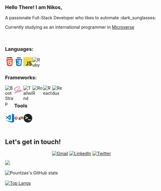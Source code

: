 <!--<img src="https://user-images.githubusercontent.com/47700024/109900732-9acc5680-7c76-11eb-9d0c-daf0d7aae5ff.png" alt="Pountzas Nikos, Full Stack Developer "> -->
 

</p>
<h3>Hello There! I am Nikos,</h3>
<p>A passionate Full-Stack Developer who likes to automate :dark_sunglasses: </p>

<p >Currently studying as an international programmer in <a href="https://www.microverse.org/" target="_blank">Microverse</a> </p>

<p align="center">
<!-- <a href="https://www.hackerrank.com/nikos7" target="_blank"><img src="https://img.shields.io/badge/HackerRank-2EC866.svg?&style=for-the-badge&logo=hackerrank&logoColor=white" alt="HackerRank"></a> -->
<br>

### Languages:
<img align="left" alt="HTML5" width="30px" src="https://raw.githubusercontent.com/github/explore/80688e429a7d4ef2fca1e82350fe8e3517d3494d/topics/html/html.png" />
<img align="left" alt="CSS3" width="30px" src="https://raw.githubusercontent.com/github/explore/80688e429a7d4ef2fca1e82350fe8e3517d3494d/topics/css/css.png" />
<img align="left" alt="JavaScript" width="30px" src="https://raw.githubusercontent.com/github/explore/80688e429a7d4ef2fca1e82350fe8e3517d3494d/topics/javascript/javascript.png" />
<img align="left" alt="Ruby" width="30px" src="https://upload.wikimedia.org/wikipedia/commons/thumb/7/73/Ruby_logo.svg/1024px-Ruby_logo.svg.png" />
<br><br>

### Frameworks:
<!--  - styling -->
<img align="left" alt="BootStrap" width="30px" src="https://raw.githubusercontent.com/jmnote/z-icons/master/svg/bootstrap.svg" />
<img align="left" alt="Sass" width="30px" src="https://raw.githubusercontent.com/github/explore/80688e429a7d4ef2fca1e82350fe8e3517d3494d/topics/sass/sass.png" />


<img align="left" alt="Tailwind" width="30px" src="https://seeklogo.com/images/T/tailwind-css-logo-5AD4175897-seeklogo.com.png" />
<img align="left" alt="RoR" width="35px" src="https://download.logo.wine/logo/Ruby_on_Rails/Ruby_on_Rails-Logo.wine.png" />
<img align="left" alt="React" width="30px" src="https://cdn.freelogovectors.net/wp-content/uploads/2018/12/react_logo.png" />
<img align="left" alt="Redux" width="36px" src="https://upload.wikimedia.org/wikipedia/commons/4/49/Redux.png" />
 


 
<br><br>
### Tools
<img align="left" alt="Visual Studio Code" width="30px" src="https://raw.githubusercontent.com/github/explore/80688e429a7d4ef2fca1e82350fe8e3517d3494d/topics/visual-studio-code/visual-studio-code.png" />
<img align="left" alt="Git" width="30px" src="https://raw.githubusercontent.com/github/explore/80688e429a7d4ef2fca1e82350fe8e3517d3494d/topics/git/git.png" />
<!-- <img align="left" alt="GitHub" width="30px" src="https://e7.pngegg.com/pngimages/347/509/png-clipart-github-computer-icons-logo-github-angle-white.png" /> -->
<img align="left" alt="Terminal" width="30px" src="https://raw.githubusercontent.com/github/explore/80688e429a7d4ef2fca1e82350fe8e3517d3494d/topics/terminal/terminal.png" />
<br><br>
<!-- ### Skills: -->

<br>

<h2>Let's get in touch!</h2>
<p align="center">
  <a href="mailto:nikos@pountzas.gr" target="_blank"><img src="https://img.shields.io/badge/Gmail-D14836?style=for-the-badge&logo=gmail&logoColor=white" alt="Gmail"></a>
  <a href="https://www.linkedin.com/in/nikos-pountzas-173ba4a8/" target="_blank"><img src="https://img.shields.io/badge/LinkedIn-%230077B5.svg?&style=for-the-badge&logo=linkedin&logoColor=white" alt="LinkedIn"></a>
  <a href="https://twitter.com/pountzas20" target="_blank"><img src="https://img.shields.io/badge/Twitter-1DA1F2.svg?&style=for-the-badge&logo=twitter&logoColor=white" alt="Twitter"></a>
  
</p>

![](https://techierank.com/#pountzas/3791299c05f786025e2f33827c25e5b0)

![Pountzas's GitHub stats](https://github-readme-stats.vercel.app/api?username=pountzas&theme=midnight-purple&show_icons=true)
<br>
<br>
[![Top Langs](https://github-readme-stats.vercel.app/api/top-langs/?username=pountzas&theme=dark)](https://github.com/anuraghazra/github-readme-stats)

